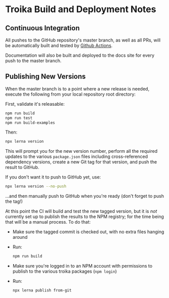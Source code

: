 # Troika Build and Deployment Notes

## Continuous Integration

All pushes to the GitHub repository's master branch, as well as all PRs, will be automatically built and tested by [Github Actions](https://github.com/protectwise/troika/actions).

Documentation will also be built and deployed to the docs site for every push to the master branch.


## Publishing New Versions

When the master branch is to a point where a new release is needed, execute the following from your local repository root directory:

First, validate it's releasable:

```bash
npm run build
npm run test
npm run build-examples
```

Then:

```bash
npx lerna version
```

This will prompt you for the new version number, perform all the required updates to the various `package.json` files including cross-referenced dependency versions, create a new Git tag for that version, and push the result to GitHub.

If you don't want it to push to GitHub yet, use:

```bash
npx lerna version --no-push
```

...and then manually push to GitHub when you're ready (don't forget to push the tag!)

At this point the CI will build and test the new tagged version, but it is _not_ currently set up to publish the results to the NPM registry; for the time being that will be a manual process. To do that:
 
 - Make sure the tagged commit is checked out, with no extra files hanging around

 - Run: 
 
    ```bash
    npm run build
    ```
    
 - Make sure you're logged in to an NPM account with permissions to publish to the various troika packages (`npm login`)

 - Run: 
 
    ```bash
    npx lerna publish from-git
    ```
